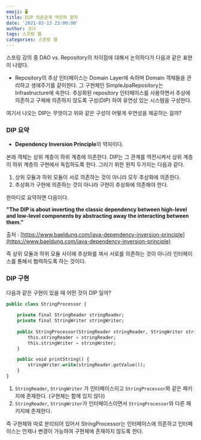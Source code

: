 ```yaml
---
emoji: 🖥
title: DIP 의존관계 역전의 원칙
date: '2021-03-13 23:00:00'
author: 코다
tags: 스프링 웹
categories: 스프링 웹
---
```


스프링 강의 중 DAO vs. Repository의 차이점에 대해서 논의하다가 다음과 같은 표현이 나왔다. 

- Repository의 추상 인터페이스는 Domain Layer에 속하며 Domain 객체들을 관리하고 생애주기를 같이한다. 그 구현체인 SimpleJpaRepository는 Infrastructure에 속한다. 추상화된 repository 인터페이스를 사용하면서 추상에 의존하고 구체에 의존하지 않도록 구성(DIP) 하여 유연성 있는 시스템을 구성한다.

여기서 나오는 DIP는 무엇이고 위와 같은 구성이 어떻게 우연성을 제공하는 걸까? 

### DIP 요약

- **Dependency Inversion Principle**의 약자이다.

본래 객체는 상위 계층이 하위 계층에 의존한다. DIP는 그 관계를 역전시켜서 상위 계층이 하위 계층의 구현에서 독립하도록 한다. 그러기 위한 원칙 두가지는 다음과 같다. 

1. 상위 모듈과 하위 모듈이 서로 의존하는 것이 아니라 모두 추상화에 의존한다. 
2. 추상화가 구현에 의존하는 것이 아니라 구현이 추상화에 의존해야 한다. 

한마디로 요약하면 다음이다. <br>

**"The DIP is about inverting the classic dependency between high-level and low-level components by abstracting away the interacting between them."**

출처 : [https://www.baeldung.com/java-dependency-inversion-principle](https://www.baeldung.com/java-dependency-inversion-principle) <br>

즉 상위 모듈과 하위 모듈 사이에 추상화를 껴서 서로를 의존하는 것이 아니라 인터페이스를 통해서 협력하도록 하는 것이다. 

### DIP 구현

다음과 같은 구현이 있을 때 어떤 것이 DIP 일까?

```sql
public class StringProcessor {
    
    private final StringReader stringReader;
    private final StringWriter stringWriter;
    
    public StringProcessor(StringReader stringReader, StringWriter stringWriter) {
        this.stringReader = stringReader;
        this.stringWriter = stringWriter;
    }

    public void printString() {
        stringWriter.write(stringReader.getValue());
    }
}
```

1. `StringReader`, `StringWriter` 가 인터페이스이고 `StringProcessor`와 같은 패키지에 존재한다. (구현체는 함께 있지 않다)
2. `StringReader`, `StringWriter`가 인터페이스이면서 `StringProcessor`와 다른 패키지에 존재한다. 

즉 구현체와 따로 분리되어 있어서 StringProcessor는 인터페이스에 의존하고 인터페이스는 언제나 변경이 가능하여 구현체에 존재하지 않도록 한다.

```toc
```